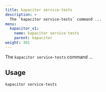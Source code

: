 ```yaml
---
title: kapacitor service-tests
description: >
  The `kapacitor service-tests` command ...
menu:
  kapacitor_v1:
    name: kapacitor service-tests
    parent: kapacitor
weight: 301
---
```


The `kapacitor service-tests` command ...

## Usage

```sh
kapacitor service-tests
```

